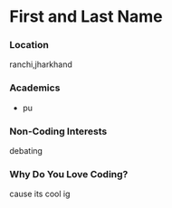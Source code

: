 # First and Last Name

### Location
ranchi,jharkhand

### Academics
- pu

### Non-Coding Interests
debating

### Why Do You Love Coding?
cause its cool ig